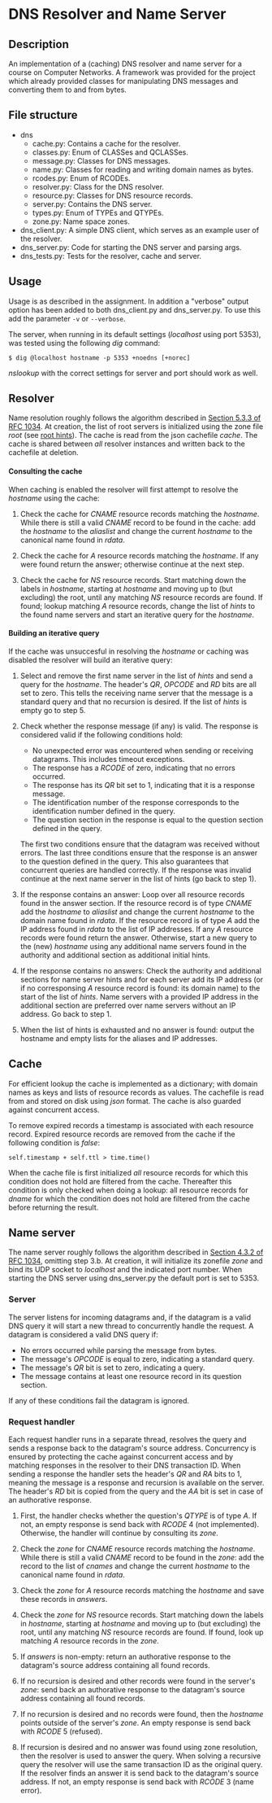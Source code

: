 # DNS Resolver and Name Server

## Description
An implementation of a (caching) DNS resolver and name server for a course on Computer Networks.
A framework was provided for the project which already provided classes for manipulating DNS messages and converting them to and from bytes.

## File structure
* dns
    * cache.py: Contains a cache for the resolver.
    * classes.py: Enum of CLASSes and QCLASSes.
    * message.py: Classes for DNS messages.
    * name.py: Classes for reading and writing domain names as bytes.
    * rcodes.py: Enum of RCODEs.
    * resolver.py: Class for the DNS resolver.
    * resource.py: Classes for DNS resource records.
    * server.py: Contains the DNS server.
    * types.py: Enum of TYPEs and QTYPEs.
    * zone.py: Name space zones.
* dns_client.py: A simple DNS client, which serves as an example user of the resolver.
* dns_server.py: Code for starting the DNS server and parsing args.
* dns_tests.py: Tests for the resolver, cache and server.

## Usage
Usage is as described in the assignment. In addition a "verbose" output option has been added to both dns_client.py and dns_server.py. To use this add the parameter ```-v``` or ```--verbose```.

The server, when running in its default settings (_localhost_ using port 5353), was tested using the following _dig_ command:

```
$ dig @localhost hostname -p 5353 +noedns [+norec]
```

_nslookup_ with the correct settings for server and port should work as well.

## Resolver
Name resolution roughly follows the algorithm described in [Section 5.3.3 of RFC 1034](https://tools.ietf.org/html/rfc1034##section-5.3.3). At creation, the list of root servers is initialized using the zone file _root_ (see [root hints](https://www.internic.net/domain/named.root)). The cache is read from the json cachefile _cache_. The cache is shared between _all_ resolver instances and written back to the cachefile at deletion.

#### Consulting the cache
When caching is enabled the resolver will first attempt to resolve the _hostname_ using the cache:

1. Check the cache for _CNAME_ resource records matching the _hostname_. While there is still a valid _CNAME_ record to be found in the cache: add the _hostname_ to the _aliaslist_ and change the current _hostname_ to the canonical name found in _rdata_.

2. Check the cache for _A_ resource records matching the _hostname_. If any were found return the answer; otherwise continue at the next step.

2. Check the cache for _NS_ resource records. Start matching down the labels in _hostname_, starting at _hostname_ and moving up to (but excluding) the root, until any matching _NS_ resource records are found. If found; lookup matching _A_ resource records, change the list of _hints_ to the found name servers and start an iterative query for the _hostname_.

#### Building an iterative query
If the cache was unsuccesful in resolving the _hostname_ or caching was disabled the resolver will build an iterative query:

1. Select and remove the first name server in the list of _hints_ and send a query for the _hostname_. The header's _QR_, _OPCODE_ and _RD_ bits are all set to zero. This tells the receiving name server that the message is a standard query and that no recursion is desired. If the list of _hints_ is empty go to step 5.

2. Check whether the response message (if any) is valid. The response is considered valid if the following conditions hold:
    * No unexpected error was encountered when sending or receiving datagrams. This includes timeout exceptions.
    * The response has a _RCODE_ of zero, indicating that no errors occurred.
    * The response has its _QR_ bit set to 1, indicating that it is a response message.
    * The identification number of the response corresponds to the identification number defined in the query.
    * The question section in the response is equal to the question section defined in the query.

    The first two conditions ensure that the datagram was received without errors. The last three conditions ensure that the response is an answer to the question defined in the query. This also guarantees that concurrent queries are handled correctly. If the response was invalid continue at the next name server in the list of hints (go back to step 1).

3. If the response contains an answer: Loop over all resource records found in the answer section. If the resource record is of type _CNAME_ add the _hostname_ to _aliaslist_ and change the current _hostname_ to the domain name found in _rdata_. If the resource record is of type _A_ add the IP address found in _rdata_ to the list of IP addresses. If any _A_ resource records were found return the answer. Otherwise, start a new query to the (new) _hostname_ using any additional name servers found in the authority and additional section as additional initial hints.

4. If the response contains no answers: Check the authority and additional sections for name server hints and for each server add its IP address (or if no corresponsing _A_ resource record is found: its domain name) to the start of the list of _hints_. Name servers with a provided IP address in the additional section are preferred over name servers without an IP address. Go back to step 1.

5. When the list of hints is exhausted and no answer is found: output the hostname and empty lists for the aliases and IP addresses.

## Cache
For efficient lookup the cache is implemented as a dictionary; with domain names as keys and lists of resource records as values. The cachefile is read from and stored on disk using _json_ format. The cache is also guarded against concurrent access.

To remove expired records a timestamp is associated with each resource record. Expired resource records are removed from the cache if the following condition is _false_:

```
self.timestamp + self.ttl > time.time()
```

When the cache file is first initialized _all_ resource records for which this condition does not hold are filtered from the cache. Thereafter this condition is only checked when doing a lookup: all resource records for _dname_ for which the condition does not hold are filtered from the cache before returning the result.

## Name server
The name server roughly follows the algorithm described in [Section 4.3.2 of RFC 1034](https://tools.ietf.org/html/rfc1034#section-4.3.2), omitting step 3.b. At creation, it will initialize its zonefile _zone_ and bind its UDP socket to _localhost_ and the indicated port number. When starting the DNS server using dns_server.py the default port is set to 5353.

### Server
The server listens for incoming datagrams and, if the datagram is a valid DNS query it will start a new thread to concurrently handle the request. A datagram is considered a valid DNS query if:
*   No errors occurred while parsing the message from bytes.
*   The message's _OPCODE_ is equal to zero, indicating a standard query.
*   The message's _QR_ bit is set to zero, indicating a query.
*   The message contains at least one resource record in its question section.

If any of these conditions fail the datagram is ignored.

### Request handler
Each request handler runs in a separate thread, resolves the query and sends a response back to the datagram's source address. Concurrency is ensured by protecting the cache against concurrent access and by matching responses in the resolver to their DNS transaction ID. When sending a response the handler sets the header's _QR_ and _RA_ bits to 1, meaning the message is  a response and recursion is available on the server. The header's _RD_ bit is copied from the query and the _AA_ bit is set in case of an authorative response.

1. First, the handler checks whether the question's _QTYPE_ is of type _A_. If not, an empty response is send back with _RCODE_ 4 (not implemented). Otherwise, the handler will continue by consulting its _zone_.

2. Check the _zone_ for _CNAME_ resource records matching the _hostname_. While there is still a valid _CNAME_ record to be found in the _zone_: add the record to the list of _cnames_ and change the current _hostname_ to the canonical name found in _rdata_.

3. Check the _zone_ for _A_ resource records matching the _hostname_ and save these records in _answers_.

4. Check the _zone_ for _NS_ resource records. Start matching down the labels in _hostname_, starting at _hostname_ and moving up to (but excluding) the root, until any matching _NS_ resource records are found. If found, look up matching _A_ resource records in the _zone_.

5. If _answers_ is non-empty: return an authorative response to the datagram's source address containing all found records.

6. If no recursion is desired and other records were found in the server's _zone_: send back an authorative response to the datagram's source address containing all found records.

7. If no recursion is desired and no records were found, then the _hostname_ points outside of the server's _zone_. An empty response is send back with _RCODE_ 5 (refused).

8. If recursion is desired and no answer was found using zone resolution, then the resolver is used to answer the query. When solving a recursive query the resolver will use the same transaction ID as the original query. If the resolver finds an answer it is send back to the datagram's source address. If not, an empty response is send back with _RCODE_ 3 (name error).
